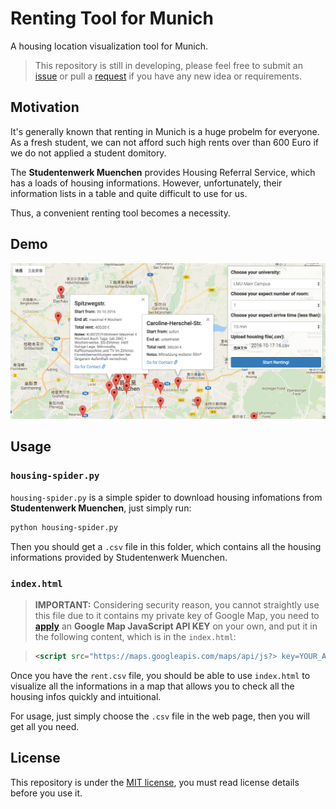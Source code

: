 # Renting Tool for Munich

A housing location visualization tool for Munich.

> This repository is still in developing, please feel free to submit an [issue](https://github.com/changkun/munich-housing-tool/issues) or pull a [request](https://github.com/changkun/munich-housing-tool/pulls) if you have any new idea or requirements.

## Motivation

It's generally known that renting in Munich is a huge probelm for everyone. As a fresh student, we can not afford such high rents over than 600 Euro if we do not applied a student domitory.

The **Studentenwerk Muenchen** provides Housing Referral Service, which has a loads of housing informations. However, unfortunately, their information lists in a table and quite difficult to use for us. 

Thus, a convenient renting tool becomes a necessity.

## Demo

![](imgs/overview2.png)

## Usage

### `housing-spider.py`

`housing-spider.py` is a simple spider to download housing infomations from **Studentenwerk Muenchen**, just simply run:

```bash
python housing-spider.py
```

Then you should get a `.csv` file in this folder, which contains all the housing informations provided by Studentenwerk Muenchen.

### `index.html`

> **IMPORTANT:** Considering security reason, you cannot straightly use this file due to it contains my private key of Google Map, you need to [**apply**](https://developers.google.com/maps/documentation/javascript/) an **Google Map JavaScript API KEY** on your own, and put it in the following content, which is in the `index.html`:

> ```html
> <script src="https://maps.googleapis.com/maps/api/js?> key=YOUR_API_KEY&callback=initMap" async defer></script>
> ``` 

Once you have the `rent.csv` file, you should be able to use `index.html` to visualize all the informations in a map that allows you to check all the housing infos quickly and intuitional.

For usage, just simply choose the `.csv` file in the web page, then you will get all you need.




## License

This repository is under the [MIT license](LICENSE), you must read license details before you use it.